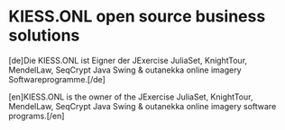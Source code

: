 # KIESS.ONL open source business solutions
<p>
  [de]Die KIESS.ONL ist Eigner der JExercise JuliaSet, KnightTour, MendelLaw, SeqCrypt Java Swing & outanekka online imagery Softwareprogramme.[/de]
</p>
<p>
  [en]KIESS.ONL is the owner of the JExercise JuliaSet, KnightTour, MendelLaw, SeqCrypt Java Swing & outanekka online imagery software programs.[/en]
</p>
